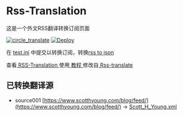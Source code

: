 # Rss-Translation

这是一个外文RSS翻译转换订阅页面 

[![circle_translate](https://github.com/hnboy2005/Rss-Translation/actions/workflows/circle_translate.yml/badge.svg)](https://github.com/hnboy2005/Rss-Translation/actions/workflows/circle_translate.yml)
[![Deploy](https://github.com/hnboy2005/Rss-Translation/actions/workflows/jekyll-gh-pages.yml/badge.svg)](https://github.com/hnboy2005/Rss-Translation/actions/workflows/jekyll-gh-pages.yml)

在 [test.ini](https://github.com/hnboy2005/Rss-Translation/blob/main/test.ini) 中提交以转换订阅，转换[rss to json](https://rss2json.com/)

查看[ RSS-Translation ](https://hnboy2005.github.io/RSS-Translation)使用[ 教程 ](https://www.hnboy2005.net/tutorial/644)修改自[ Rss-translate ](https://github.com/rcy1314/Rss-Translation/)

## 已转换翻译源

 - source001 [https://www.scotthyoung.com/blog/feed/](https://www.scotthyoung.com/blog/feed/) -> [Scott_H_Young.xml](rss/Scott_H_Young.xml)
